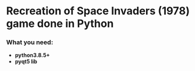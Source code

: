 # Recreation of Space Invaders (1978) game done in Python

### What you need:
- <b>python3.8.5+</b> 
- <b>pyqt5 lib</b> 


